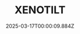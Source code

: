 ---
title: "XENOTILT"
id: 2008980
date: 2025-03-17T00:00:09.884Z
link: games/steam/recent/xenotilt
image: http://media.steampowered.com/steamcommunity/public/images/apps/2008980/b0c6b9cd1a958b4e41fcd9b0a1b4b8828a748e8a.jpg
playtime_2weeks: 5
playtime_forever: 125
playtime_windows_forever: 0
playtime_mac_forever: 0
playtime_linux_forever: 125
playtime_deck_forever: 125
---